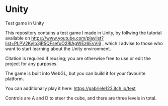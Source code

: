 # Unity
Test game in Unity

This repository contains a test game I made in Unity, by follwing the tutorial available on https://www.youtube.com/playlist?list=PLPV2KyIb3jR5QFsefuO2RlAgWEz6EvVi6 , which I advise to those who want to start learning about the Unity environment.

Citation is required if reusing; you are otherwise free to use or edit the project for any purposes.

The game is built into WebGL, but you can build it for your favourite platform.

You can additionally play it here: https://gabriele123.itch.io/test

Controls are A and D to steer the cube, and there are three levels in total.
